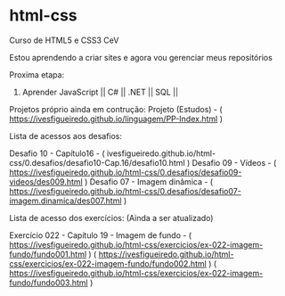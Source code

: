 # html-css
 Curso de HTML5 e CSS3 CeV

Estou aprendendo a criar sites e agora vou gerenciar meus repositórios

Proxima etapa:

1. Aprender JavaScript || C# || .NET || SQL || 

Projetos próprio ainda em contrução:
Projeto (Estudos) - ( https://ivesfigueiredo.github.io/linguagem/PP-Index.html )

Lista de acessos aos desafios:

Desafio 10 - Capítulo16 - ( ivesfigueiredo.github.io/html-css/0.desafios/desafio10-Cap.16/desafio10.html )
Desafio 09 - Vídeos - ( https://ivesfigueiredo.github.io/html-css/0.desafios/desafio09-videos/des009.html )
Desafio 07 - Imagem dinâmica - ( https://ivesfigueiredo.github.io/html-css/0.desafios/desafio07-imagem.dinamica/des007.html )

Lista de acesso dos exercícios: (Ainda a ser atualizado)

Exercício 022 - Capítulo 19 - Imagem de fundo - ( https://ivesfigueiredo.github.io/html-css/exercicios/ex-022-imagem-fundo/fundo001.html )
                                                ( https://ivesfigueiredo.github.io/html-css/exercicios/ex-022-imagem-fundo/fundo002.html )
                                                ( https://ivesfigueiredo.github.io/html-css/exercicios/ex-022-imagem-fundo/fundo003.html )
